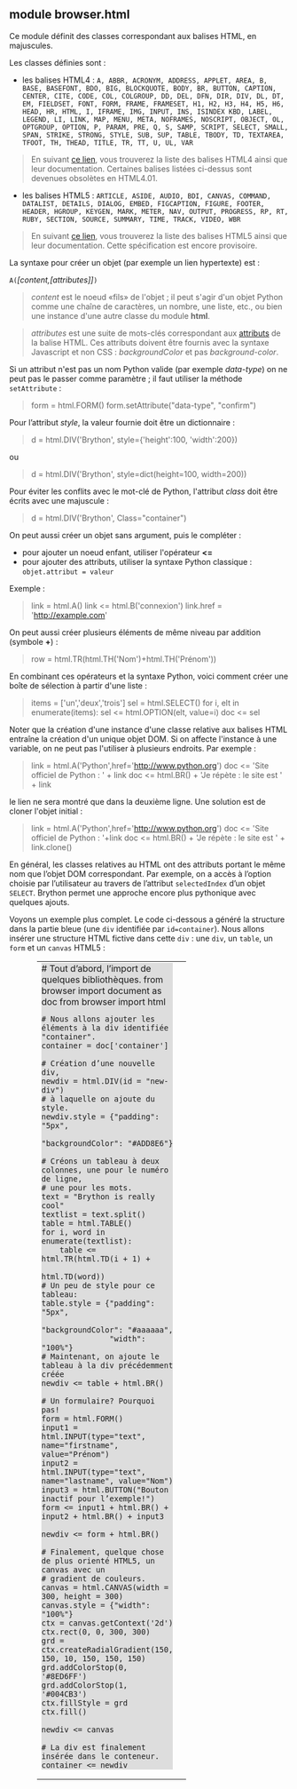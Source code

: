 module **browser.html**
-----------------------

Ce module définit des classes correspondant aux balises HTML, en majuscules.

Les classes définies sont :

- les balises HTML4 : `A, ABBR, ACRONYM, ADDRESS, APPLET, AREA, B, BASE, BASEFONT, BDO, BIG, BLOCKQUOTE, BODY, BR, BUTTON, CAPTION, CENTER, CITE, CODE, COL, COLGROUP, DD, DEL, DFN, DIR, DIV, DL, DT, EM, FIELDSET, FONT, FORM, FRAME, FRAMESET, H1, H2, H3, H4, H5, H6, HEAD, HR, HTML, I, IFRAME, IMG, INPUT, INS, ISINDEX KBD, LABEL, LEGEND, LI, LINK, MAP, MENU, META, NOFRAMES, NOSCRIPT, OBJECT, OL, OPTGROUP, OPTION, P, PARAM, PRE, Q, S, SAMP, SCRIPT, SELECT, SMALL, SPAN, STRIKE, STRONG, STYLE, SUB, SUP, TABLE, TBODY, TD, TEXTAREA, TFOOT, TH, THEAD, TITLE, TR, TT, U, UL, VAR`

> En suivant [ce lien](http://www.w3.org/TR/html4/index/elements.html), vous
> trouverez la liste des balises HTML4 ainsi que leur documentation. Certaines
> balises listées ci-dessus sont devenues obsolètes en HTML4.01.

- les balises HTML5 : `ARTICLE, ASIDE, AUDIO, BDI, CANVAS, COMMAND, DATALIST, DETAILS, DIALOG, EMBED, FIGCAPTION, FIGURE, FOOTER, HEADER, HGROUP, KEYGEN, MARK, METER, NAV, OUTPUT, PROGRESS, RP, RT, RUBY, SECTION, SOURCE, SUMMARY, TIME, TRACK, VIDEO, WBR`

> En suivant [ce lien](http://www.w3.org/TR/html5-author/index.html#elements-1),
> vous trouverez la liste des balises HTML5 ainsi que leur documentation. Cette
> spécification est encore provisoire.

La syntaxe pour créer un objet (par exemple un lien hypertexte) est :

`A(`*[content,[attributes]]*`)`

> *content* est le noeud «fils» de l'objet ; il peut s'agir d'un objet Python
> comme une chaîne de caractères, un nombre, une liste, etc., ou bien une
> instance d'une autre classe du module **html**.

> *attributes* est une suite de mots-clés correspondant aux
> [attributs](http://www.w3.org/TR/html5-author/index.html#attributes-1) de la
> balise HTML. Ces attributs doivent être fournis avec la syntaxe Javascript et
> non CSS : *backgroundColor* et pas *background-color*.

Si un attribut n'est pas un nom Python valide (par exemple _data-type_) on
ne peut pas le passer comme paramètre ; il faut utiliser la méthode
`setAttribute` :

>    form = html.FORM()
>    form.setAttribute("data-type", "confirm")

Pour l’attribut *style*, la valeur fournie doit être un dictionnaire :

>    d = html.DIV('Brython', style={'height':100, 'width':200})

ou

>    d = html.DIV('Brython', style=dict(height=100, width=200))

Pour éviter les conflits avec le mot-clé de Python, l'attribut
*class* doit être écrits avec une majuscule :

>    d = html.DIV('Brython', Class="container")

On peut aussi créer un objet sans argument, puis le compléter :
- pour ajouter un noeud enfant, utiliser l'opérateur **<=**
- pour ajouter des attributs, utiliser la syntaxe Python classique :
  `objet.attribut = valeur`

Exemple :

>    link = html.A()
>    link <= html.B('connexion')
>    link.href = 'http://example.com'

On peut aussi créer plusieurs éléments de même niveau par addition (symbole
**+**) :

>    row = html.TR(html.TH('Nom')+html.TH('Prénom'))

En combinant ces opérateurs et la syntaxe Python, voici comment créer une boîte
de sélection à partir d'une liste :

>    items = ['un','deux','trois']
>    sel = html.SELECT()
>    for i, elt in enumerate(items):
>        sel <= html.OPTION(elt, value=i)
>    doc <= sel

Noter que la création d'une instance d'une classe relative aux balises HTML
entraîne la création d'un unique objet DOM. Si on affecte l'instance à une
variable, on ne peut pas l'utiliser à plusieurs endroits. Par exemple :

>    link = html.A('Python',href='http://www.python.org')
>    doc <= 'Site officiel de Python : ' + link
>    doc <= html.BR() + 'Je répète : le site est ' + link

le lien ne sera montré que dans la deuxième ligne. Une solution est de cloner
l'objet initial :

>    link = html.A('Python',href='http://www.python.org')
>    doc <= 'Site officiel de Python : '+link
>    doc <= html.BR() + 'Je répète : le site est ' + link.clone()

En général, les classes relatives au HTML ont des attributs portant le même nom
que l’objet DOM correspondant. Par exemple, on a accès à l’option choisie par
l’utilisateur au travers de l’attribut `selectedIndex` d’un objet `SELECT`.
Brython permet une approche encore plus pythonique avec quelques ajouts.

Voyons un exemple plus complet. Le code ci-dessous a généré la structure dans
la partie bleue (une `div` identifiée par `id=container`). Nous allons insérer
une structure HTML fictive dans cette `div` : une `div`, un `table`, un `form`
et un `canvas` HTML5 :

<div style="padding-left:50px;">
<table cellpadding=10>
<tr>
<td style="width:100px;">
<div id="html-doc" style="background-color:#dddddd;">
    # Tout d’abord, l’import de quelques bibliothèques.
    from browser import document as doc
    from browser import html
    
    # Nous allons ajouter les éléments à la div identifiée "container".
    container = doc['container']
    
    # Création d’une nouvelle div,
    newdiv = html.DIV(id = "new-div")
    # à laquelle on ajoute du style.
    newdiv.style = {"padding": "5px", 
                   "backgroundColor": "#ADD8E6"}
    
    # Créons un tableau à deux colonnes, une pour le numéro de ligne,
    # une pour les mots.
    text = "Brython is really cool"
    textlist = text.split()
    table = html.TABLE()
    for i, word in enumerate(textlist):
        table <= html.TR(html.TD(i + 1) + 
                         html.TD(word))
    # Un peu de style pour ce tableau:
    table.style = {"padding": "5px", 
                   "backgroundColor": "#aaaaaa",
                   "width": "100%"}
    # Maintenant, on ajoute le tableau à la div précédemment créée
    newdiv <= table + html.BR()
    
    # Un formulaire? Pourquoi pas!
    form = html.FORM()
    input1 = html.INPUT(type="text", name="firstname", value="Prénom")
    input2 = html.INPUT(type="text", name="lastname", value="Nom")
    input3 = html.BUTTON("Bouton inactif pour l’exemple!")
    form <= input1 + html.BR() + input2 + html.BR() + input3
    
    newdiv <= form + html.BR()
    
    # Finalement, quelque chose de plus orienté HTML5, un canvas avec un
    # gradient de couleurs.
    canvas = html.CANVAS(width = 300, height = 300)
    canvas.style = {"width": "100%"}
    ctx = canvas.getContext('2d')
    ctx.rect(0, 0, 300, 300)
    grd = ctx.createRadialGradient(150, 150, 10, 150, 150, 150)
    grd.addColorStop(0, '#8ED6FF')
    grd.addColorStop(1, '#004CB3')
    ctx.fillStyle = grd
    ctx.fill()
    
    newdiv <= canvas
    
    # La div est finalement insérée dans le conteneur.
    container <= newdiv
    
</div>
</td>
<td>
<div id="container"></div>
</td>
</tr>
</table>
</div>

<script type="text/python">
exec(doc["html-doc"].text)
</script>

